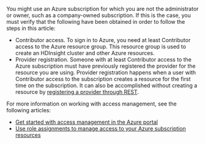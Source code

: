 You might use an Azure subscription for which you are not the administrator or owner, such as a company-owned subscription. If this is the case, you must verify that the following have been obtained in order to follow the steps in this article:

* Contributor access. To sign in to Azure, you need at least Contributor access to the Azure resource group. This resource group is used to create an HDInsight cluster and other Azure resources.
* Provider registration. Someone with at least Contributor access to the Azure subscription must have previously registered the provider for the resource you are using. Provider registration happens when a user with Contributor access to the subscription creates a resource for the first time on the subscription. It can also be accomplished without creating a resource by [registering a provider through REST](https://msdn.microsoft.com/library/azure/dn790548.aspx).

For more information on working with access management, see the following articles:

* [Get started with access management in the Azure portal](../articles/active-directory/role-based-access-control-what-is.md)
* [Use role assignments to manage access to your Azure subscription resources](../articles/active-directory/role-based-access-control-configure.md)
